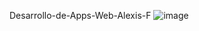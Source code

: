 ﻿Desarrollo-de-Apps-Web-Alexis-F
![image](https://github.com/AlexisFarinango/Desarrollo-de-Apps-Web-Alexis-F/assets/133933591/a43c26f2-b5c6-470b-8f21-7eac032b04c8)
